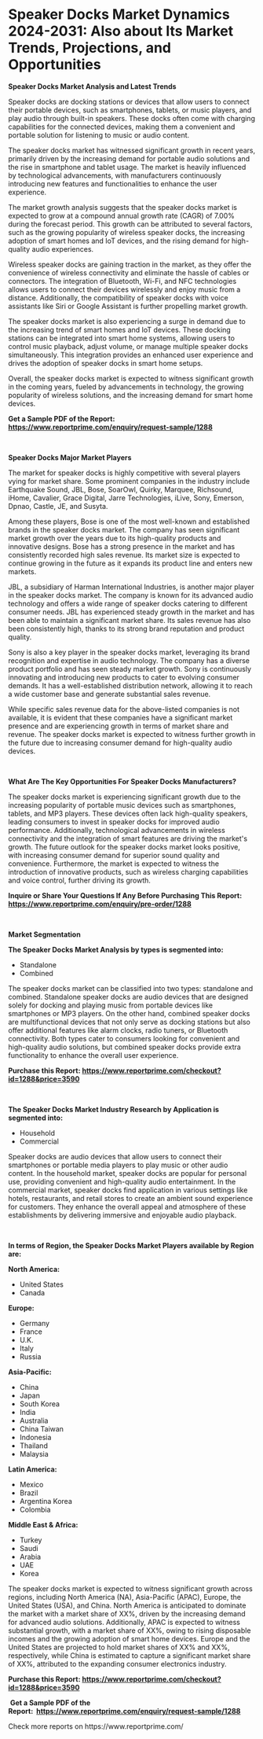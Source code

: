 <p><h1>Speaker Docks Market Dynamics 2024-2031: Also about Its Market Trends, Projections, and Opportunities</h1></p><p><strong>Speaker Docks Market Analysis and Latest Trends</strong></p>
<p><p>Speaker docks are docking stations or devices that allow users to connect their portable devices, such as smartphones, tablets, or music players, and play audio through built-in speakers. These docks often come with charging capabilities for the connected devices, making them a convenient and portable solution for listening to music or audio content.</p><p>The speaker docks market has witnessed significant growth in recent years, primarily driven by the increasing demand for portable audio solutions and the rise in smartphone and tablet usage. The market is heavily influenced by technological advancements, with manufacturers continuously introducing new features and functionalities to enhance the user experience.</p><p>The market growth analysis suggests that the speaker docks market is expected to grow at a compound annual growth rate (CAGR) of 7.00% during the forecast period. This growth can be attributed to several factors, such as the growing popularity of wireless speaker docks, the increasing adoption of smart homes and IoT devices, and the rising demand for high-quality audio experiences.</p><p>Wireless speaker docks are gaining traction in the market, as they offer the convenience of wireless connectivity and eliminate the hassle of cables or connectors. The integration of Bluetooth, Wi-Fi, and NFC technologies allows users to connect their devices wirelessly and enjoy music from a distance. Additionally, the compatibility of speaker docks with voice assistants like Siri or Google Assistant is further propelling market growth.</p><p>The speaker docks market is also experiencing a surge in demand due to the increasing trend of smart homes and IoT devices. These docking stations can be integrated into smart home systems, allowing users to control music playback, adjust volume, or manage multiple speaker docks simultaneously. This integration provides an enhanced user experience and drives the adoption of speaker docks in smart home setups.</p><p>Overall, the speaker docks market is expected to witness significant growth in the coming years, fueled by advancements in technology, the growing popularity of wireless solutions, and the increasing demand for smart home devices.</p></p>
<p><strong>Get a Sample PDF of the Report:&nbsp; <a href="https://www.reportprime.com/enquiry/request-sample/1288">https://www.reportprime.com/enquiry/request-sample/1288</a></strong></p>
<p>&nbsp;</p>
<p><strong>Speaker Docks Major Market Players</strong></p>
<p><p>The market for speaker docks is highly competitive with several players vying for market share. Some prominent companies in the industry include Earthquake Sound, JBL, Bose, SoarOwl, Quirky, Marquee, Richsound, iHome, Cavalier, Grace Digital, Jarre Technologies, iLive, Sony, Emerson, Dpnao, Castle, JE, and Susyta.</p><p>Among these players, Bose is one of the most well-known and established brands in the speaker docks market. The company has seen significant market growth over the years due to its high-quality products and innovative designs. Bose has a strong presence in the market and has consistently recorded high sales revenue. Its market size is expected to continue growing in the future as it expands its product line and enters new markets.</p><p>JBL, a subsidiary of Harman International Industries, is another major player in the speaker docks market. The company is known for its advanced audio technology and offers a wide range of speaker docks catering to different consumer needs. JBL has experienced steady growth in the market and has been able to maintain a significant market share. Its sales revenue has also been consistently high, thanks to its strong brand reputation and product quality.</p><p>Sony is also a key player in the speaker docks market, leveraging its brand recognition and expertise in audio technology. The company has a diverse product portfolio and has seen steady market growth. Sony is continuously innovating and introducing new products to cater to evolving consumer demands. It has a well-established distribution network, allowing it to reach a wide customer base and generate substantial sales revenue.</p><p>While specific sales revenue data for the above-listed companies is not available, it is evident that these companies have a significant market presence and are experiencing growth in terms of market share and revenue. The speaker docks market is expected to witness further growth in the future due to increasing consumer demand for high-quality audio devices.</p></p>
<p>&nbsp;</p>
<p><strong>What Are The Key Opportunities For Speaker Docks Manufacturers?</strong></p>
<p><p>The speaker docks market is experiencing significant growth due to the increasing popularity of portable music devices such as smartphones, tablets, and MP3 players. These devices often lack high-quality speakers, leading consumers to invest in speaker docks for improved audio performance. Additionally, technological advancements in wireless connectivity and the integration of smart features are driving the market's growth. The future outlook for the speaker docks market looks positive, with increasing consumer demand for superior sound quality and convenience. Furthermore, the market is expected to witness the introduction of innovative products, such as wireless charging capabilities and voice control, further driving its growth.</p></p>
<p><strong>Inquire or Share Your Questions If Any Before Purchasing This Report: <a href="https://www.reportprime.com/enquiry/pre-order/1288">https://www.reportprime.com/enquiry/pre-order/1288</a></strong></p>
<p>&nbsp;</p>
<p><strong>Market Segmentation</strong></p>
<p><strong>The Speaker Docks Market Analysis by types is segmented into:</strong></p>
<p><ul><li>Standalone</li><li>Combined</li></ul></p>
<p><p>The speaker docks market can be classified into two types: standalone and combined. Standalone speaker docks are audio devices that are designed solely for docking and playing music from portable devices like smartphones or MP3 players. On the other hand, combined speaker docks are multifunctional devices that not only serve as docking stations but also offer additional features like alarm clocks, radio tuners, or Bluetooth connectivity. Both types cater to consumers looking for convenient and high-quality audio solutions, but combined speaker docks provide extra functionality to enhance the overall user experience.</p></p>
<p><strong>Purchase this Report:&nbsp;<a href="https://www.reportprime.com/checkout?id=1288&price=3590">https://www.reportprime.com/checkout?id=1288&price=3590</a></strong></p>
<p>&nbsp;</p>
<p><strong>The Speaker Docks Market Industry Research by Application is segmented into:</strong></p>
<p><ul><li>Household</li><li>Commercial</li></ul></p>
<p><p>Speaker docks are audio devices that allow users to connect their smartphones or portable media players to play music or other audio content. In the household market, speaker docks are popular for personal use, providing convenient and high-quality audio entertainment. In the commercial market, speaker docks find application in various settings like hotels, restaurants, and retail stores to create an ambient sound experience for customers. They enhance the overall appeal and atmosphere of these establishments by delivering immersive and enjoyable audio playback.</p></p>
<p>&nbsp;</p>
<p><strong>In terms of Region, the Speaker Docks Market Players available by Region are:</strong></p>
<p>
    <p> <strong> North America: </strong>
        <ul>
            <li>United States</li>
            <li>Canada</li>
        </ul>
        </p> 
    <p> <strong> Europe: </strong>
        <ul>
            <li>Germany</li>
            <li>France</li>
            <li>U.K.</li>
            <li>Italy</li>
            <li>Russia</li>
        </ul>
        </p> 
    <p> <strong> Asia-Pacific: </strong>
        <ul>
            <li>China</li>
            <li>Japan</li>
            <li>South Korea</li>
            <li>India</li>
            <li>Australia</li>
            <li>China Taiwan</li>
            <li>Indonesia</li>
            <li>Thailand</li>
            <li>Malaysia</li>
        </ul>
        </p> 
    <p> <strong> Latin America: </strong>
        <ul>
            <li>Mexico</li>
            <li>Brazil</li>
            <li>Argentina Korea</li>
            <li>Colombia</li>
        </ul>
        </p> 
    <p> <strong> Middle East & Africa: </strong>
        <ul>
            <li>Turkey</li>
            <li>Saudi</li>
            <li>Arabia</li>
            <li>UAE</li>
            <li>Korea</li>
        </ul>
    </p>
    </p>
<p><p>The speaker docks market is expected to witness significant growth across regions, including North America (NA), Asia-Pacific (APAC), Europe, the United States (USA), and China. North America is anticipated to dominate the market with a market share of XX%, driven by the increasing demand for advanced audio solutions. Additionally, APAC is expected to witness substantial growth, with a market share of XX%, owing to rising disposable incomes and the growing adoption of smart home devices. Europe and the United States are projected to hold market shares of XX% and XX%, respectively, while China is estimated to capture a significant market share of XX%, attributed to the expanding consumer electronics industry.</p></p>
<p><strong>Purchase this Report: <a href="https://www.reportprime.com/checkout?id=1288&price=3590">https://www.reportprime.com/checkout?id=1288&price=3590</a></strong></p>
<p>&nbsp;<strong>Get a Sample PDF of the Report:&nbsp;&nbsp;<a href="https://www.reportprime.com/enquiry/request-sample/1288">https://www.reportprime.com/enquiry/request-sample/1288</a></strong></p>
<p><strong></strong></p>
<p>Check more reports on https://www.reportprime.com/</p>